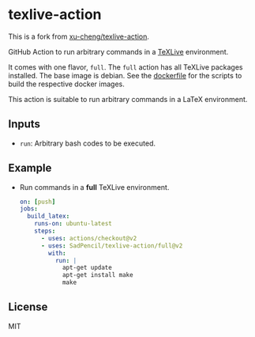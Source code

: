 # texlive-action

This is a fork from [xu-cheng/texlive-action](https://github.com/xu-cheng/texlive-action).

GitHub Action to run arbitrary commands in a [TeXLive](https://www.tug.org/texlive/) environment.

It comes with one flavor, `full`. The `full` action has all TeXLive packages installed.
The base image is debian.
See the [dockerfile](https://hub.docker.com/r/svlentink/texlive-full/dockerfile) for the scripts to build the respective docker images.

This action is suitable to run arbitrary commands in a LaTeX environment.

## Inputs

* `run`: Arbitrary bash codes to be executed.

## Example

* Run commands in a **full** TeXLive environment.

  ```yaml
  on: [push]
  jobs:
    build_latex:
      runs-on: ubuntu-latest
      steps:
        - uses: actions/checkout@v2
        - uses: SadPencil/texlive-action/full@v2
          with:
            run: |
              apt-get update
              apt-get install make
              make
  ```

## License

MIT
